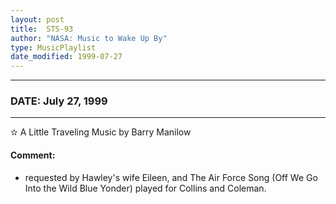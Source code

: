 ```yaml
---
layout: post
title:  STS-93
author: "NASA: Music to Wake Up By"
type: MusicPlaylist
date_modified: 1999-07-27
---
```


----
### DATE: July 27, 1999
----
✫ A Little Traveling Music by Barry Manilow

#### Comment:
* requested by Hawley's wife Eileen, and The Air Force Song (Off We Go Into the Wild Blue Yonder) played for Collins and Coleman.
